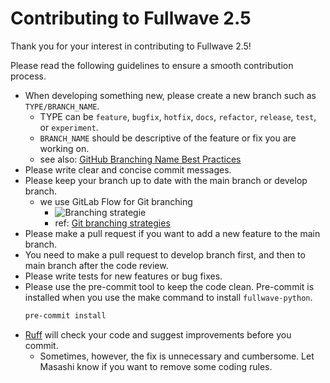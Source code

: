 # Contributing to Fullwave 2.5

Thank you for your interest in contributing to Fullwave 2.5!

Please read the following guidelines to ensure a smooth contribution process.

- When developing something new, please create a new branch such as `TYPE/BRANCH_NAME`.
  - TYPE can be `feature`, `bugfix`, `hotfix`, `docs`, `refactor`, `release`, `test`, or `experiment`.
  - `BRANCH_NAME` should be descriptive of the feature or fix you are working on.
  - see also: [GitHub Branching Name Best Practices](https://dev.to/jps27cse/github-branching-name-best-practices-49ei)
- Please write clear and concise commit messages.
- Please keep your branch up to date with the main branch or develop branch.
  - we use GitLab Flow for Git branching
    - ![Branching strategie](https://media.geeksforgeeks.org/wp-content/uploads/20240223124532/image-243.webp)
    - ref: [Git branching strategies](https://www.geeksforgeeks.org/git/branching-strategies-in-git/)
- Please make a pull request if you want to add a new feature to the main branch.
- You need to make a pull request to develop branch first, and then to main branch after the code review.
- Please write tests for new features or bug fixes.
- Please use the pre-commit tool to keep the code clean. Pre-commit is installed when you use the make command to install `fullwave-python`.
  ```sh
  pre-commit install
  ```
- [Ruff](https://docs.astral.sh/ruff/) will check your code and suggest improvements before you commit.
  - Sometimes, however, the fix is unnecessary and cumbersome. Let Masashi know if you want to remove some coding rules.
